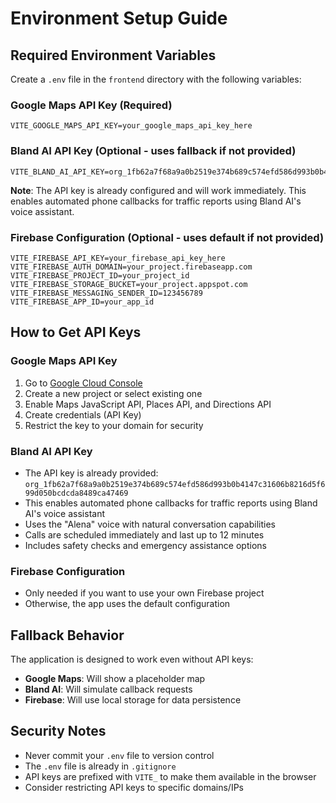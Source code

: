 # Environment Setup Guide

## Required Environment Variables

Create a `.env` file in the `frontend` directory with the following variables:

### Google Maps API Key (Required)
```
VITE_GOOGLE_MAPS_API_KEY=your_google_maps_api_key_here
```

### Bland AI API Key (Optional - uses fallback if not provided)
```
VITE_BLAND_AI_API_KEY=org_1fb62a7f68a9a0b2519e374b689c574efd586d993b0b4147c31606b8216d5f699d050bcdcda8489ca47469
```

**Note**: The API key is already configured and will work immediately. This enables automated phone callbacks for traffic reports using Bland AI's voice assistant.

### Firebase Configuration (Optional - uses default if not provided)
```
VITE_FIREBASE_API_KEY=your_firebase_api_key_here
VITE_FIREBASE_AUTH_DOMAIN=your_project.firebaseapp.com
VITE_FIREBASE_PROJECT_ID=your_project_id
VITE_FIREBASE_STORAGE_BUCKET=your_project.appspot.com
VITE_FIREBASE_MESSAGING_SENDER_ID=123456789
VITE_FIREBASE_APP_ID=your_app_id
```

## How to Get API Keys

### Google Maps API Key
1. Go to [Google Cloud Console](https://console.cloud.google.com/)
2. Create a new project or select existing one
3. Enable Maps JavaScript API, Places API, and Directions API
4. Create credentials (API Key)
5. Restrict the key to your domain for security

### Bland AI API Key
- The API key is already provided: `org_1fb62a7f68a9a0b2519e374b689c574efd586d993b0b4147c31606b8216d5f699d050bcdcda8489ca47469`
- This enables automated phone callbacks for traffic reports using Bland AI's voice assistant
- Uses the "Alena" voice with natural conversation capabilities
- Calls are scheduled immediately and last up to 12 minutes
- Includes safety checks and emergency assistance options

### Firebase Configuration
- Only needed if you want to use your own Firebase project
- Otherwise, the app uses the default configuration

## Fallback Behavior

The application is designed to work even without API keys:
- **Google Maps**: Will show a placeholder map
- **Bland AI**: Will simulate callback requests
- **Firebase**: Will use local storage for data persistence

## Security Notes

- Never commit your `.env` file to version control
- The `.env` file is already in `.gitignore`
- API keys are prefixed with `VITE_` to make them available in the browser
- Consider restricting API keys to specific domains/IPs 